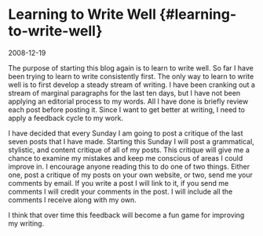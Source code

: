 # Learning to Write Well {#learning-to-write-well}

2008-12-19

The purpose of starting this blog again is to learn to write well. So
far I have been trying to learn to write consistently first. The only
way to learn to write well is to first develop a steady stream of
writing. I have been cranking out a stream of marginal paragraphs for
the last ten days, but I have not been applying an editorial process
to my words. All I have done is briefly review each post before
posting it. Since I want to get better at writing, I need to apply a
feedback cycle to my work.

I have decided that every Sunday I am going to post a critique of the
last seven posts that I have made. Starting this Sunday I will post a
grammatical, stylistic, and content critique of all of my posts. This
critique will give me a chance to examine my mistakes and keep me
conscious of areas I could improve in. I encourage anyone reading this
to do one of two things. Either one, post a critique of my posts on
your own website, or two, send me your comments by email. If you write
a post I will link to it, if you send me comments I will credit your
comments in the post. I will include all the comments I receive along
with my own.

I think that over time this feedback will become a fun game for
improving my writing.
